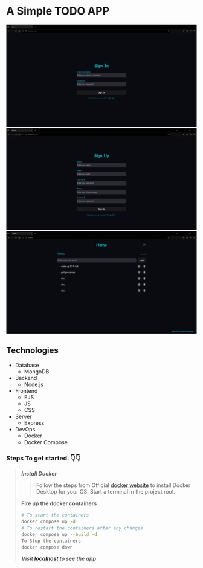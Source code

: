 # A Simple TODO APP

![image](/assets/1.png)
![image](/assets/0.png)
![image](/assets/2.png)

## Technologies

- Database
  - MongoDB
- Backend
  - Node.js
- Frontend
  - EJS
  - JS
  - CSS
- Server
  - Express
- DevOps
  - Docker
  - Docker Compose

### Steps To get started. 👇👇

> ***Install Docker***
>> Follow the steps from Official [docker website](https://docs.docker.com/get-docker/) to install Docker Desktop for your OS.
> Start a terminal in the project root.
>
> **Fire up the docker containers**
> ```bash
> # To start the containers
> docker compose up -d
> # To restart the containers after any changes.
> docker compose up --build -d
> To Stop the containers
> docker compose down
> ```
> ***Visit [localhost](http://localhost) to see the app***
